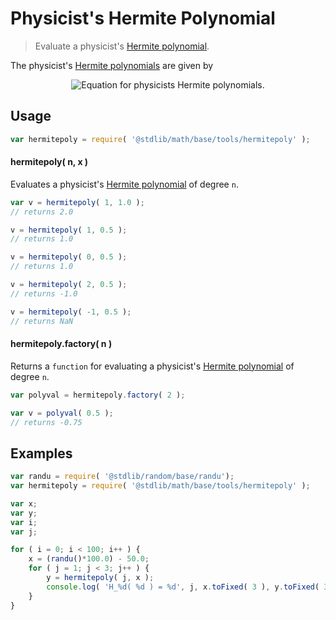 <!--

@license Apache-2.0

Copyright (c) 2018 The Stdlib Authors.

Licensed under the Apache License, Version 2.0 (the "License");
you may not use this file except in compliance with the License.
You may obtain a copy of the License at

   http://www.apache.org/licenses/LICENSE-2.0

Unless required by applicable law or agreed to in writing, software
distributed under the License is distributed on an "AS IS" BASIS,
WITHOUT WARRANTIES OR CONDITIONS OF ANY KIND, either express or implied.
See the License for the specific language governing permissions and
limitations under the License.

-->

# Physicist's Hermite Polynomial

> Evaluate a physicist's [Hermite polynomial][hermite-polynomial].

<!-- Section to include introductory text. Make sure to keep an empty line after the intro `section` element and another before the `/section` close. -->

<section class="intro">

The physicist's [Hermite polynomials][hermite-polynomial] are given by

<!-- <equation class="equation" label="eq:physicists_hermite_polynomials" align="center" raw="H_{n}(x)=(-1)^{n} e^{x^2} \frac{\mathrm d^{n}}{\mathrm d x^{n}} e^{-x^2}" alt="Equation for physicist's Hermite polynomials."> -->

<div class="equation" align="center" data-raw-text="H_{n}(x)=(-1)^{n} e^{x^2}} \frac{\mathrm{d}^{n}}{\mathrm{d}x^n} e^{-x^2}}" data-equation="eq:physicists_hermite_polynomials">
    <img src="https://cdn.rawgit.com/stdlib-js/stdlib/e1ec71cd46ff5d80734cdba90e8361793260059c/lib/node_modules/@stdlib/math/base/tools/hermitepoly/docs/img/physicists_hermite_polynomials.svg" alt="Equation for physicists Hermite polynomials.">
    <br>
</div>

<!-- </equation> -->

</section>

<!-- /.intro -->

<!-- Package usage documentation. -->

<section class="usage">

## Usage

```javascript
var hermitepoly = require( '@stdlib/math/base/tools/hermitepoly' );
```

#### hermitepoly( n, x )

Evaluates a physicist's [Hermite polynomial][hermite-polynomial] of degree `n`.

```javascript
var v = hermitepoly( 1, 1.0 );
// returns 2.0

v = hermitepoly( 1, 0.5 );
// returns 1.0

v = hermitepoly( 0, 0.5 );
// returns 1.0

v = hermitepoly( 2, 0.5 );
// returns -1.0

v = hermitepoly( -1, 0.5 );
// returns NaN
```

#### hermitepoly.factory( n )

Returns a `function` for evaluating a physicist's [Hermite polynomial][hermite-polynomial] of degree `n`.

```javascript
var polyval = hermitepoly.factory( 2 );

var v = polyval( 0.5 );
// returns -0.75
```

</section>

<!-- /.usage -->

<!-- Package usage notes. Make sure to keep an empty line after the `section` element and another before the `/section` close. -->

<section class="notes">

</section>

<!-- /.notes -->

<!-- Package usage examples. -->

<section class="examples">

## Examples

<!-- eslint no-undef: "error" -->

```javascript
var randu = require( '@stdlib/random/base/randu');
var hermitepoly = require( '@stdlib/math/base/tools/hermitepoly' );

var x;
var y;
var i;
var j;

for ( i = 0; i < 100; i++ ) {
    x = (randu()*100.0) - 50.0;
    for ( j = 1; j < 3; j++ ) {
        y = hermitepoly( j, x );
        console.log( 'H_%d( %d ) = %d', j, x.toFixed( 3 ), y.toFixed( 3 ) );
    }
}
```

</section>

<!-- /.examples -->

<!-- Section to include cited references. If references are included, add a horizontal rule *before* the section. Make sure to keep an empty line after the `section` element and another before the `/section` close. -->

<section class="references">

</section>

<!-- /.references -->

<!-- Section for all links. Make sure to keep an empty line after the `section` element and another before the `/section` close. -->

<section class="links">

[hermite-polynomial]: https://en.wikipedia.org/wiki/Hermite_polynomials

</section>

<!-- /.links -->

